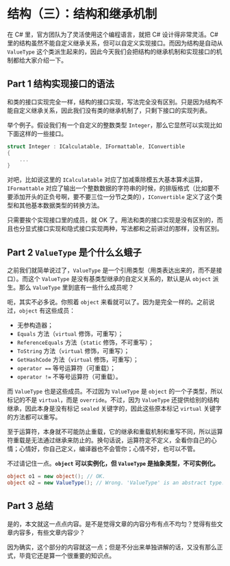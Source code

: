 # 结构（三）：结构和继承机制

在 C# 里，官方团队为了灵活使用这个编程语言，就把 C# 设计得非常灵活。C# 里的结构虽然不能自定义继承关系，但可以自定义实现接口。而因为结构是自动从 `ValueType` 这个类派生起来的，因此今天我们会把结构的继承机制和实现接口的机制都给大家介绍一下。

## Part 1 结构实现接口的语法

和类的接口实现完全一样，结构的接口实现，写法完全没有区别。只是因为结构不能自定义继承关系，因此我们没有类的继承机制了，只剩下接口的实现列表。

举个例子。假设我们有一个自定义的整数类型 `Integer`，那么它显然可以实现比如下面这样的一些接口。

```csharp
struct Integer : ICalculatable, IFormattable, IConvertible
{
    ...
}
```

对吧，比如说这里的 `ICalculatable` 对应了加减乘除模五大基本算术运算，`IFormattable` 对应了输出一个整数数据的字符串的时候，的排版格式（比如要不要添加开头的正负号啊，要不要三位一分节之类的），`IConvertible` 定义了这个类型和其他基本数据类型的转换方法。

只需要挨个实现接口里的成员，就 OK 了。用法和类的接口实现是没有区别的，而且也分显式接口实现和隐式接口实现两种，写法都和之前讲过的那样，没有区别。

## Part 2 `ValueType` 是个什么幺蛾子

之前我们就简单说过了，`ValueType` 是一个引用类型（用类表达出来的，而不是接口）。而这个 `ValueType` 是没有基类型继承的自定义关系的，默认是从 `object` 派生。那么 `ValueType` 里到底有一些什么成员呢？

呃，其实不必多说。你照着 `object` 来看就可以了。因为是完全一样的。之前说过，`object` 有这些成员：

* 无参构造器；
* `Equals` 方法（`virtual` 修饰，可重写）；
* `ReferenceEquals` 方法（`static` 修饰，不可重写）；
* `ToString` 方法（`virtual` 修饰，可重写）；
* `GetHashCode` 方法（`virtual` 修饰，可重写）；
* `operator ==` 等号运算符（可重载）；
* `operator !=` 不等号运算符（可重载）。

而 `ValueType` 也是这些成员。不过因为 `ValueType` 是 `object` 的一个子类型，所以标记的不是 `virtual`，而是 `override`。不过，因为 `ValueType` 还提供给别的结构继承，因此本身是没有标记 `sealed` 关键字的，因此这些原本标记 `virtual` 关键字的方法都可以重写。

至于运算符，本身就不可能防止重载，它的继承和重载机制和重写不同，所以运算符重载是无法通过继承来防止的。换句话说，运算符定不定义，全看你自己的心情；心情好，你自己定义，编译器也不会管你；心情不好，也可以不管。

不过请记住一点。**`object` 可以实例化，但 `ValueType` 是抽象类型，不可实例化。**

```csharp
object o1 = new object(); // OK.
object o2 = new ValueType(); // Wrong. 'ValueType' is an abstract type.
```

## Part 3 总结

是的，本文就这一点点内容。是不是觉得文章的内容分布有点不均匀？觉得有些文章内容多，有些文章内容少？

因为确实，这个部分的内容就这一点；但是不分出来单独讲解的话，又没有那么正式，毕竟它还是算一个很重要的知识点。
